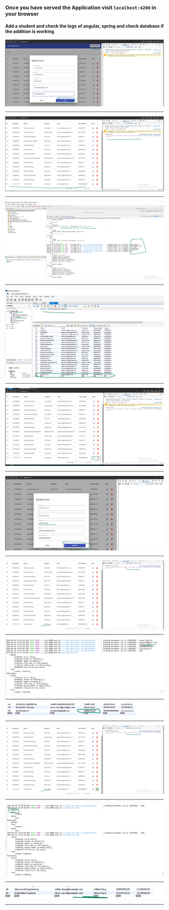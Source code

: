 ### Once you have served the Application visit `localhost:4200` in your browser

#### Add a student and check the logs of angular, spring and check database if the addition is working

![](./img/verify001.png) 
<hr>

![](./img/verify002.png) 
<hr>

![](./img/verify003.png) 
<hr>

![](./img/verify004.png) 
<hr>

![](./img/verify005.png) 
<hr>

![](./img/verify006.png) 
<hr>

![](./img/verify007.png) 
<hr>

![](./img/verify008.png) 
<hr>

![](./img/verify009.png) 
<hr>

![](./img/verify010.png) 
<hr>

![](./img/verify011.png) 
<hr>

![](./img/verify012.png) 
<hr>

